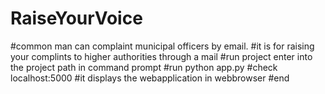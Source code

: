 # RaiseYourVoice
#common man can complaint municipal officers by email.
#it is for raising your complints to higher authorities through a mail
#run project enter into the project path in command prompt
#run python app.py
#check localhost:5000
#it displays the webapplication in webbrowser
#end
